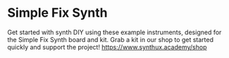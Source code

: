 # Simple Fix Synth
Get started with synth DIY using these example instruments, designed for the Simple Fix Synth board and kit. Grab a kit in our shop to get started quickly and support the project!
https://www.synthux.academy/shop
